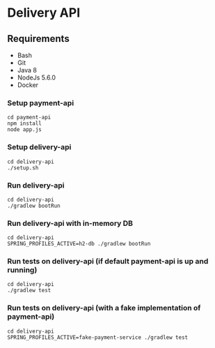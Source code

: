 Delivery API
============

Requirements
--------------

* Bash
* Git
* Java 8
* NodeJs 5.6.0
* Docker

### Setup payment-api

	cd payment-api
	npm install
	node app.js

### Setup delivery-api

	cd delivery-api
	./setup.sh

### Run delivery-api

	cd delivery-api
	./gradlew bootRun

### Run delivery-api with in-memory DB

	cd delivery-api
	SPRING_PROFILES_ACTIVE=h2-db ./gradlew bootRun

### Run tests on delivery-api (if default payment-api is up and running)

	cd delivery-api
	./gradlew test

### Run tests on delivery-api (with a fake implementation of payment-api)

	cd delivery-api
	SPRING_PROFILES_ACTIVE=fake-payment-service ./gradlew test
